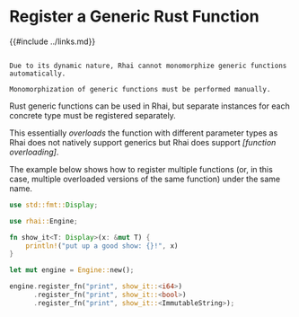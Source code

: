 Register a Generic Rust Function
================================

{{#include ../links.md}}

```admonish info.side.wide "No monomorphization"

Due to its dynamic nature, Rhai cannot monomorphize generic functions automatically.

Monomorphization of generic functions must be performed manually.
```

Rust generic functions can be used in Rhai, but separate instances for each concrete type must be
registered separately.

This essentially _overloads_ the function with different parameter types as Rhai does not natively
support generics but Rhai does support _[function overloading]_.

The example below shows how to register multiple functions (or, in this case, multiple overloaded
versions of the same function) under the same name.

```rust
use std::fmt::Display;

use rhai::Engine;

fn show_it<T: Display>(x: &mut T) {
    println!("put up a good show: {}!", x)
}

let mut engine = Engine::new();

engine.register_fn("print", show_it::<i64>)
      .register_fn("print", show_it::<bool>)
      .register_fn("print", show_it::<ImmutableString>);
```
